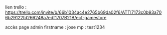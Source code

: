lien trello : https://trello.com/invite/b/66b1034ac4e2765b69da02f6/ATTI7173c0b93a706b29122fd266248a7edf1707B21B/ecf-gamestore

accès page admin
firstname : jose
mp : test1234

